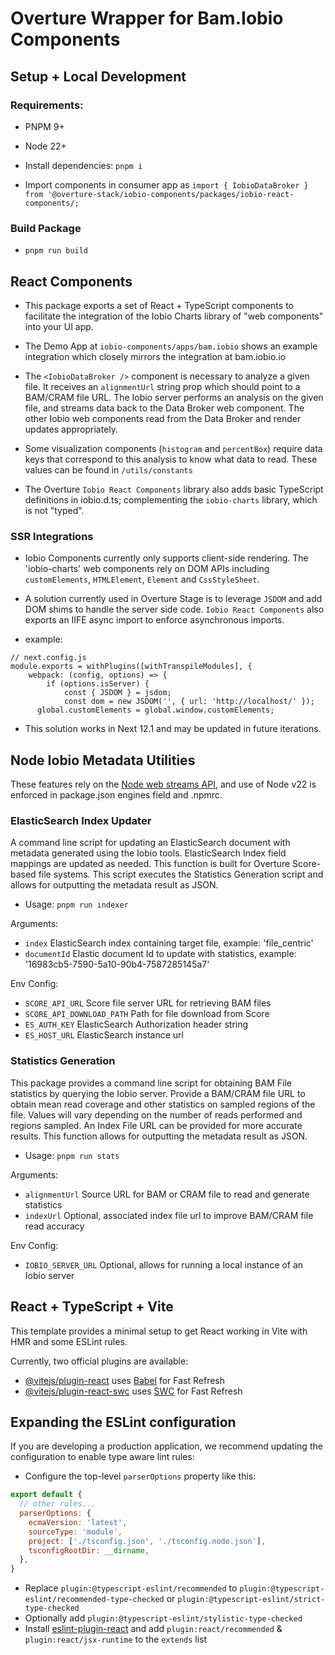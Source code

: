 # Overture Wrapper for Bam.Iobio Components

## Setup + Local Development

### Requirements:

- PNPM 9+
- Node 22+

- Install dependencies: `pnpm i`

- Import components in consumer app as `import { IobioDataBroker } from '@overture-stack/iobio-components/packages/iobio-react-components/;`

### Build Package

- `pnpm run build`

## React Components

- This package exports a set of React + TypeScript components to facilitate the integration of the Iobio Charts library of "web components" into your UI app.

- The Demo App at `iobio-components/apps/bam.iobio` shows an example integration which closely mirrors the integration at bam.iobio.io

- The `<IobioDataBroker />` component is necessary to analyze a given file. It receives an `alignmentUrl` string prop which should point to a BAM/CRAM file URL. The Iobio server performs an analysis on the given file, and streams data back to the Data Broker web component. The other Iobio web components read from the Data Broker and render updates appropriately.

- Some visualization components (`histogram` and `percentBox`) require data keys that correspond to this analysis to know what data to read. These values can be found in `/utils/constants`

- The Overture `Iobio React Components` library also adds basic TypeScript definitions in iobio.d.ts; complementing the `iobio-charts` library, which is not "typed".

### SSR Integrations

- Iobio Components currently only supports client-side rendering. The 'iobio-charts' web components rely on DOM APIs including `customElements`, `HTMLElement`, `Element` and `CssStyleSheet`.

- A solution currently used in Overture Stage is to leverage `JSDOM` and add DOM shims to handle the server side code. `Iobio React Components` also exports an IIFE async import to enforce asynchronous imports.

- example: 

```
// next.config.js
module.exports = withPlugins([withTranspileModules], {
	webpack: (config, options) => {
		if (options.isServer) {
			const { JSDOM } = jsdom;
			const dom = new JSDOM('', { url: 'http://localhost/' });
      global.customElements = global.window.customElements;
```

- This solution works in Next 12.1 and may be updated in future iterations.

## Node Iobio Metadata Utilities

These features rely on the [Node web streams API](https://nodejs.org/api/webstreams.html#web-streams-api), and use of Node v22 is enforced in package.json engines field and .npmrc.

### ElasticSearch Index Updater

A command line script for updating an ElasticSearch document with metadata generated using the Iobio tools. ElasticSearch Index field mappings are updated as needed. This function is built for Overture Score-based file systems. This script executes the Statistics Generation script and allows for outputting the metadata result as JSON.

- Usage: `pnpm run indexer`

Arguments:
- `index` ElasticSearch index containing target file, example: 'file_centric'
- `documentId` Elastic document Id to update with statistics, example: '16983cb5-7590-5a10-90b4-7587285145a7'

Env Config: 
- `SCORE_API_URL` Score file server URL for retrieving BAM files
- `SCORE_API_DOWNLOAD_PATH` Path for file download from Score
- `ES_AUTH_KEY` ElasticSearch Authorization header string
- `ES_HOST_URL` ElasticSearch instance url

### Statistics Generation

This package provides a command line script for obtaining BAM File statistics by querying the Iobio server. Provide a BAM/CRAM file URL to obtain mean read coverage and other statistics on sampled regions of the file. Values will vary depending on the number of reads performed and regions sampled. An Index File URL can be provided for more accurate results. This function allows for outputting the metadata result as JSON.

- Usage: `pnpm run stats`

Arguments: 
- `alignmentUrl` Source URL for BAM or CRAM file to read and generate statistics
- `indexUrl` Optional, associated index file url to improve BAM/CRAM file read accuracy

Env Config:
- `IOBIO_SERVER_URL` Optional, allows for running a local instance of an Iobio server

## React + TypeScript + Vite

This template provides a minimal setup to get React working in Vite with HMR and some ESLint rules.

Currently, two official plugins are available:

- [@vitejs/plugin-react](https://github.com/vitejs/vite-plugin-react/blob/main/packages/plugin-react/README.md) uses [Babel](https://babeljs.io/) for Fast Refresh
- [@vitejs/plugin-react-swc](https://github.com/vitejs/vite-plugin-react-swc) uses [SWC](https://swc.rs/) for Fast Refresh

## Expanding the ESLint configuration

If you are developing a production application, we recommend updating the configuration to enable type aware lint rules:

- Configure the top-level `parserOptions` property like this:

```js
export default {
  // other rules...
  parserOptions: {
    ecmaVersion: 'latest',
    sourceType: 'module',
    project: ['./tsconfig.json', './tsconfig.node.json'],
    tsconfigRootDir: __dirname,
  },
}
```

- Replace `plugin:@typescript-eslint/recommended` to `plugin:@typescript-eslint/recommended-type-checked` or `plugin:@typescript-eslint/strict-type-checked`
- Optionally add `plugin:@typescript-eslint/stylistic-type-checked`
- Install [eslint-plugin-react](https://github.com/jsx-eslint/eslint-plugin-react) and add `plugin:react/recommended` & `plugin:react/jsx-runtime` to the `extends` list
